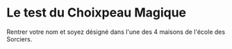 # Le test du Choixpeau Magique #

Rentrer votre nom et soyez désigné dans l'une des 4 maisons de l'école des Sorciers.